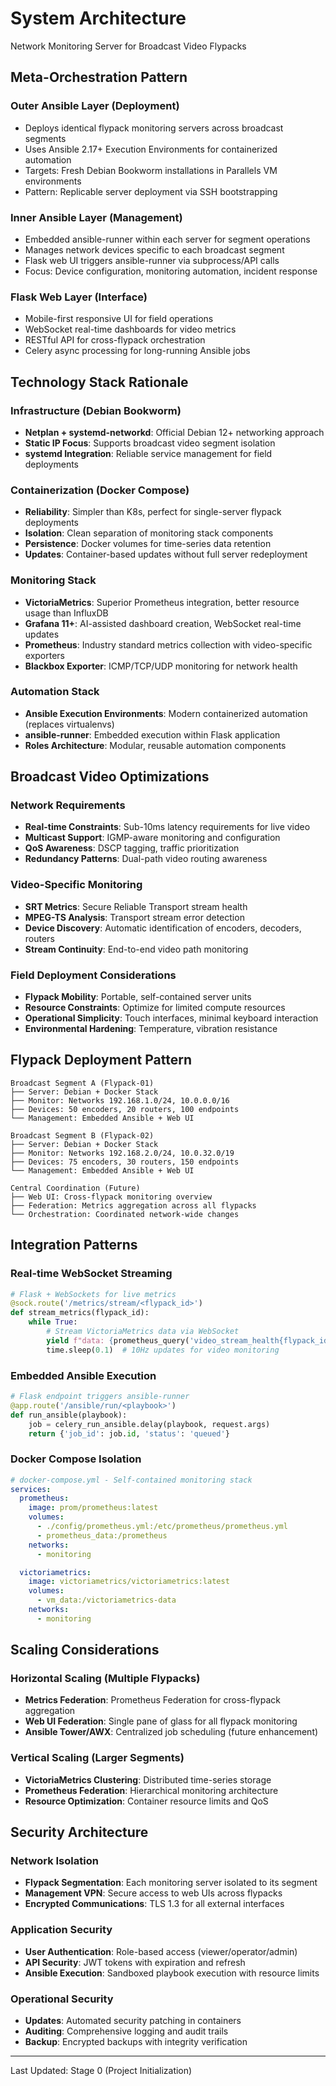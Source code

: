 # System Architecture

Network Monitoring Server for Broadcast Video Flypacks

## Meta-Orchestration Pattern

### Outer Ansible Layer (Deployment)
- Deploys identical flypack monitoring servers across broadcast segments
- Uses Ansible 2.17+ Execution Environments for containerized automation
- Targets: Fresh Debian Bookworm installations in Parallels VM environments
- Pattern: Replicable server deployment via SSH bootstrapping

### Inner Ansible Layer (Management)
- Embedded ansible-runner within each server for segment operations
- Manages network devices specific to each broadcast segment
- Flask web UI triggers ansible-runner via subprocess/API calls
- Focus: Device configuration, monitoring automation, incident response

### Flask Web Layer (Interface)
- Mobile-first responsive UI for field operations
- WebSocket real-time dashboards for video metrics
- RESTful API for cross-flypack orchestration
- Celery async processing for long-running Ansible jobs

## Technology Stack Rationale

### Infrastructure (Debian Bookworm)
- **Netplan + systemd-networkd**: Official Debian 12+ networking approach
- **Static IP Focus**: Supports broadcast video segment isolation
- **systemd Integration**: Reliable service management for field deployments

### Containerization (Docker Compose)
- **Reliability**: Simpler than K8s, perfect for single-server flypack deployments
- **Isolation**: Clean separation of monitoring stack components
- **Persistence**: Docker volumes for time-series data retention
- **Updates**: Container-based updates without full server redeployment

### Monitoring Stack
- **VictoriaMetrics**: Superior Prometheus integration, better resource usage than InfluxDB
- **Grafana 11+**: AI-assisted dashboard creation, WebSocket real-time updates
- **Prometheus**: Industry standard metrics collection with video-specific exporters
- **Blackbox Exporter**: ICMP/TCP/UDP monitoring for network health

### Automation Stack
- **Ansible Execution Environments**: Modern containerized automation (replaces virtualenvs)
- **ansible-runner**: Embedded execution within Flask application
- **Roles Architecture**: Modular, reusable automation components

## Broadcast Video Optimizations

### Network Requirements
- **Real-time Constraints**: Sub-10ms latency requirements for live video
- **Multicast Support**: IGMP-aware monitoring and configuration
- **QoS Awareness**: DSCP tagging, traffic prioritization
- **Redundancy Patterns**: Dual-path video routing awareness

### Video-Specific Monitoring
- **SRT Metrics**: Secure Reliable Transport stream health
- **MPEG-TS Analysis**: Transport stream error detection
- **Device Discovery**: Automatic identification of encoders, decoders, routers
- **Stream Continuity**: End-to-end video path monitoring

### Field Deployment Considerations
- **Flypack Mobility**: Portable, self-contained server units
- **Resource Constraints**: Optimize for limited compute resources
- **Operational Simplicity**: Touch interfaces, minimal keyboard interaction
- **Environmental Hardening**: Temperature, vibration resistance

## Flypack Deployment Pattern

```
Broadcast Segment A (Flypack-01)
├── Server: Debian + Docker Stack
├── Monitor: Networks 192.168.1.0/24, 10.0.0.0/16
├── Devices: 50 encoders, 20 routers, 100 endpoints
└── Management: Embedded Ansible + Web UI

Broadcast Segment B (Flypack-02)
├── Server: Debian + Docker Stack
├── Monitor: Networks 192.168.2.0/24, 10.0.32.0/19
├── Devices: 75 encoders, 30 routers, 150 endpoints
└── Management: Embedded Ansible + Web UI

Central Coordination (Future)
├── Web UI: Cross-flypack monitoring overview
├── Federation: Metrics aggregation across all flypacks
└── Orchestration: Coordinated network-wide changes
```

## Integration Patterns

### Real-time WebSocket Streaming
```python
# Flask + WebSockets for live metrics
@sock.route('/metrics/stream/<flypack_id>')
def stream_metrics(flypack_id):
    while True:
        # Stream VictoriaMetrics data via WebSocket
        yield f"data: {prometheus_query('video_stream_health{flypack_id}')}\n\n"
        time.sleep(0.1)  # 10Hz updates for video monitoring
```

### Embedded Ansible Execution
```python
# Flask endpoint triggers ansible-runner
@app.route('/ansible/run/<playbook>')
def run_ansible(playbook):
    job = celery_run_ansible.delay(playbook, request.args)
    return {'job_id': job.id, 'status': 'queued'}
```

### Docker Compose Isolation
```yaml
# docker-compose.yml - Self-contained monitoring stack
services:
  prometheus:
    image: prom/prometheus:latest
    volumes:
      - ./config/prometheus.yml:/etc/prometheus/prometheus.yml
      - prometheus_data:/prometheus
    networks:
      - monitoring

  victoriametrics:
    image: victoriametrics/victoriametrics:latest
    volumes:
      - vm_data:/victoriametrics-data
    networks:
      - monitoring
```

## Scaling Considerations

### Horizontal Scaling (Multiple Flypacks)
- **Metrics Federation**: Prometheus Federation for cross-flypack aggregation
- **Web UI Federation**: Single pane of glass for all flypack monitoring
- **Ansible Tower/AWX**: Centralized job scheduling (future enhancement)

### Vertical Scaling (Larger Segments)
- **VictoriaMetrics Clustering**: Distributed time-series storage
- **Prometheus Federation**: Hierarchical monitoring architecture
- **Resource Optimization**: Container resource limits and QoS

## Security Architecture

### Network Isolation
- **Flypack Segmentation**: Each monitoring server isolated to its segment
- **Management VPN**: Secure access to web UIs across flypacks
- **Encrypted Communications**: TLS 1.3 for all external interfaces

### Application Security
- **User Authentication**: Role-based access (viewer/operator/admin)
- **API Security**: JWT tokens with expiration and refresh
- **Ansible Execution**: Sandboxed playbook execution with resource limits

### Operational Security
- **Updates**: Automated security patching in containers
- **Auditing**: Comprehensive logging and audit trails
- **Backup**: Encrypted backups with integrity verification

---
Last Updated: Stage 0 (Project Initialization)
